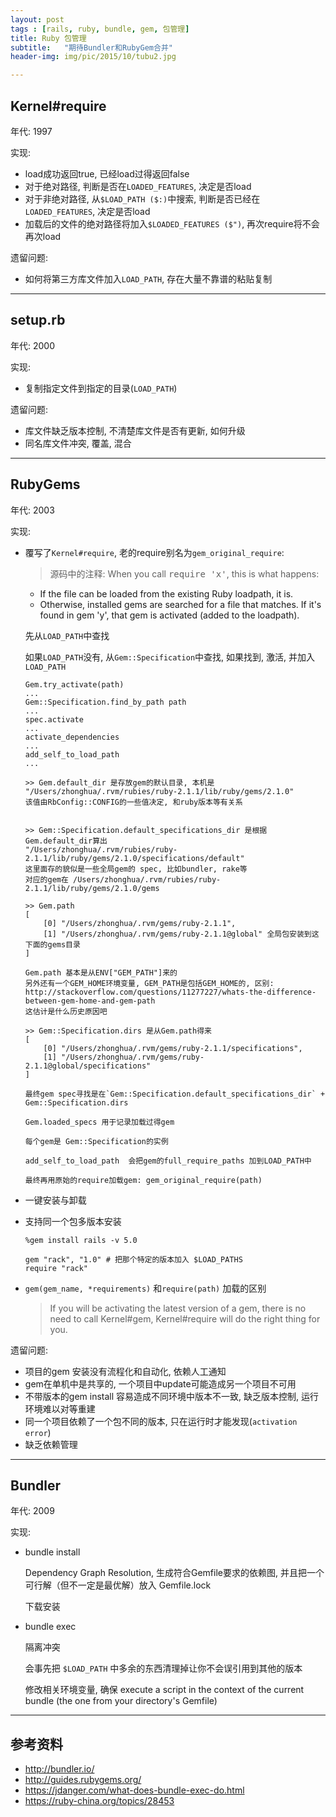 ```yaml
---
layout: post
tags : [rails, ruby, bundle, gem, 包管理]
title: Ruby 包管理
subtitle:   "期待Bundler和RubyGem合并"
header-img: img/pic/2015/10/tubu2.jpg

---
```


## Kernel#require

年代: 1997

实现:

* load成功返回true, 已经load过得返回false
* 对于绝对路径, 判断是否在`LOADED_FEATURES`, 决定是否load
* 对于非绝对路径, 从`$LOAD_PATH ($:)`中搜索, 判断是否已经在`LOADED_FEATURES`, 决定是否load
* 加载后的文件的绝对路径将加入`$LOADED_FEATURES ($")`, 再次require将不会再次load

遗留问题:

* 如何将第三方库文件加入`LOAD_PATH`, 存在大量不靠谱的粘贴复制

---

## setup.rb

年代: 2000

实现:

* 复制指定文件到指定的目录(`LOAD_PATH`)

遗留问题:

* 库文件缺乏版本控制, 不清楚库文件是否有更新, 如何升级
* 同名库文件冲突, 覆盖, 混合

---

## RubyGems

年代: 2003

实现:

* 覆写了`Kernel#require`, 老的require别名为`gem_original_require`:

  >  源码中的注释:
  When you call <tt>require 'x'</tt>, this is what happens:  
  * If the file can be loaded from the existing Ruby loadpath, it is.  
  * Otherwise, installed gems are searched for a file that matches.  If it's found in gem 'y', that gem is activated (added to the
  loadpath).

  先从`LOAD_PATH`中查找

  如果`LOAD_PATH`没有, 从`Gem::Specification`中查找, 如果找到, 激活, 并加入`LOAD_PATH`

      Gem.try_activate(path)
      ...
      Gem::Specification.find_by_path path
      ...
      spec.activate
      ...
      activate_dependencies
      ...
      add_self_to_load_path
      ...

      >> Gem.default_dir 是存放gem的默认目录, 本机是
      "/Users/zhonghua/.rvm/rubies/ruby-2.1.1/lib/ruby/gems/2.1.0"
      该值由RbConfig::CONFIG的一些值决定, 和ruby版本等有关系


      >> Gem::Specification.default_specifications_dir 是根据Gem.default_dir算出
      "/Users/zhonghua/.rvm/rubies/ruby-2.1.1/lib/ruby/gems/2.1.0/specifications/default"
      这里面存的貌似是一些全局gem的 spec, 比如bundler, rake等
      对应的gem在 /Users/zhonghua/.rvm/rubies/ruby-2.1.1/lib/ruby/gems/2.1.0/gems

      >> Gem.path
      [
          [0] "/Users/zhonghua/.rvm/gems/ruby-2.1.1",
          [1] "/Users/zhonghua/.rvm/gems/ruby-2.1.1@global" 全局包安装到这下面的gems目录
      ]

      Gem.path 基本是从ENV["GEM_PATH"]来的
      另外还有一个GEM_HOME环境变量, GEM_PATH是包括GEM_HOME的, 区别: http://stackoverflow.com/questions/11277227/whats-the-difference-between-gem-home-and-gem-path
      这估计是什么历史原因吧

      >> Gem::Specification.dirs 是从Gem.path得来
      [
          [0] "/Users/zhonghua/.rvm/gems/ruby-2.1.1/specifications",
          [1] "/Users/zhonghua/.rvm/gems/ruby-2.1.1@global/specifications"
      ]

      最终gem spec寻找是在`Gem::Specification.default_specifications_dir` + Gem::Specification.dirs

      Gem.loaded_specs 用于记录加载过得gem

      每个gem是 Gem::Specification的实例

      add_self_to_load_path  会把gem的full_require_paths 加到LOAD_PATH中

      最终再用原始的require加载gem: gem_original_require(path)

* 一键安装与卸载

* 支持同一个包多版本安装

      %gem install rails -v 5.0

      gem "rack", "1.0" # 把那个特定的版本加入 $LOAD_PATHS
      require "rack"

* `gem(gem_name, *requirements)` 和`require(path)` 加载的区别

  > If you will be activating the latest version of a gem, there is no need to call Kernel#gem, Kernel#require will do the right thing for you.


遗留问题:

* 项目的gem 安装没有流程化和自动化, 依赖人工通知
* gem在单机中是共享的, 一个项目中update可能造成另一个项目不可用
* 不带版本的gem install 容易造成不同环境中版本不一致, 缺乏版本控制, 运行环境难以对等重建
* 同一个项目依赖了一个包不同的版本, 只在运行时才能发现(`activation error`)
* 缺乏依赖管理

---

## Bundler

年代: 2009

实现:

* bundle install

  Dependency Graph Resolution, 生成符合Gemfile要求的依赖图, 并且把一个可行解（但不一定是最优解）放入 Gemfile.lock

  下载安装

* bundle exec

  隔离冲突

  会事先把 `$LOAD_PATH` 中多余的东西清理掉让你不会误引用到其他的版本

  修改相关环境变量, 确保 execute a script in the context of the current bundle (the one from your directory's Gemfile)

---

## 参考资料

* <http://bundler.io/>
* <http://guides.rubygems.org/>
* <https://jdanger.com/what-does-bundle-exec-do.html>
* <https://ruby-china.org/topics/28453>
